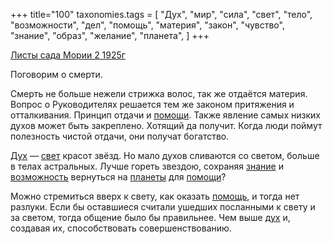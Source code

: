 +++
title="100"
taxonomies.tags = [
 "Дух",
 "мир",
 "сила",
 "свет",
 "тело",
 "возможности",
 "дел",
 "помощь",
 "материя",
 "закон",
 "чувство",
 "знание",
 "образ",
 "желание",
 "планета",
]
+++

[Листы сада Мории 2 1925г](/agni/1925)

Поговорим о смерти.   

Смерть не больше нежели стрижка волос, так же отдаётся материя. Вопрос о Руководителях решается тем же законом притяжения и отталкивания. Принцип отдачи и [помощи](/tags/сила). Также явление самых низких духов может быть закреплено. Хотящий да получит. Когда люди поймут полезность чистой отдачи, они получат богатство.   

[Дух](/tags/Дух) — [свет](/tags/свет) красот звёзд. Но мало духов сливаются со светом, больше в телах астральных. Лучше гореть звездою, сохраняя [знание](/tags/знание) и [возможность](/tags/возможности) вернуться на [планеты](/tags/планета) для [помощи](/tags/возможности)?   

Можно стремиться вверх к свету, как оказать [помощь](/tags/помощь), и тогда нет разлуки. Если бы оставшиеся считали ушедших посланными к свету и за светом, тогда общение было бы правильнее. Чем выше [дух](/tags/образ) и, создавая их, способствовать совершенствованию.   

